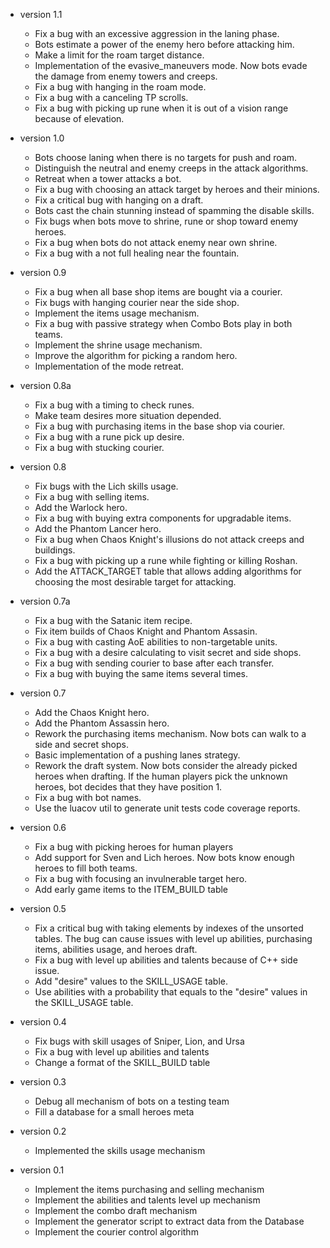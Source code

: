 * version 1.1
  - Fix a bug with an excessive aggression in the laning phase.
  - Bots estimate a power of the enemy hero before attacking him.
  - Make a limit for the roam target distance.
  - Implementation of the evasive_maneuvers mode. Now bots evade the
    damage from enemy towers and creeps.
  - Fix a bug with hanging in the roam mode.
  - Fix a bug with a canceling TP scrolls.
  - Fix a bug with picking up rune when it is out of a vision range
    because of elevation.

* version 1.0
  - Bots choose laning when there is no targets for push and roam.
  - Distinguish the neutral and enemy creeps in the attack algorithms.
  - Retreat when a tower attacks a bot.
  - Fix a bug with choosing an attack target by heroes and their minions.
  - Fix a critical bug with hanging on a draft.
  - Bots cast the chain stunning instead of spamming the disable skills.
  - Fix bugs when bots move to shrine, rune or shop toward enemy heroes.
  - Fix a bug when bots do not attack enemy near own shrine.
  - Fix a bug with a not full healing near the fountain.

* version 0.9
  - Fix a bug when all base shop items are bought via a courier.
  - Fix bugs with hanging courier near the side shop.
  - Implement the items usage mechanism.
  - Fix a bug with passive strategy when Combo Bots play in both teams.
  - Implement the shrine usage mechanism.
  - Improve the algorithm for picking a random hero.
  - Implementation of the mode retreat.

* version 0.8a
  - Fix a bug with a timing to check runes.
  - Make team desires more situation depended.
  - Fix a bug with purchasing items in the base shop via courier.
  - Fix a bug with a rune pick up desire.
  - Fix a bug with stucking courier.

* version 0.8
  - Fix bugs with the Lich skills usage.
  - Fix a bug with selling items.
  - Add the Warlock hero.
  - Fix a bug with buying extra components for upgradable items.
  - Add the Phantom Lancer hero.
  - Fix a bug when Chaos Knight's illusions do not attack creeps
  and buildings.
  - Fix a bug with picking up a rune while fighting or killing Roshan.
  - Add the ATTACK_TARGET table that allows adding algorithms for
  choosing the most desirable target for attacking.

* version 0.7a
  - Fix a bug with the Satanic item recipe.
  - Fix item builds of Chaos Knight and Phantom Assasin.
  - Fix a bug with casting AoE abilities to non-targetable units.
  - Fix a bug with a desire calculating to visit secret and side shops.
  - Fix a bug with sending courier to base after each transfer.
  - Fix a bug with buying the same items several times.

* version 0.7
  - Add the Chaos Knight hero.
  - Add the Phantom Assassin hero.
  - Rework the purchasing items mechanism. Now bots can walk to a side
    and secret shops.
  - Basic implementation of a pushing lanes strategy.
  - Rework the draft system. Now bots consider the already picked
  heroes when drafting. If the human players pick the unknown heroes,
  bot decides that they have position 1.
  - Fix a bug with bot names.
  - Use the luacov util to generate unit tests code coverage reports.

* version 0.6
  - Fix a bug with picking heroes for human players
  - Add support for Sven and Lich heroes. Now bots know enough heroes
  to fill both teams.
  - Fix a bug with focusing an invulnerable target hero.
  - Add early game items to the ITEM_BUILD table

* version 0.5
  - Fix a critical bug with taking elements by indexes of the
  unsorted tables. The bug can cause issues with level up
  abilities, purchasing items, abilities usage, and heroes draft.
  - Fix a bug with level up abilities and talents because of
    C++ side issue.
  - Add "desire" values to the SKILL_USAGE table.
  - Use abilities with a probability that equals to the "desire"
    values in the SKILL_USAGE table.

* version 0.4
  - Fix bugs with skill usages of Sniper, Lion, and Ursa
  - Fix a bug with level up abilities and talents
  - Change a format of the SKILL_BUILD table

* version 0.3
  - Debug all mechanism of bots on a testing team
  - Fill a database for a small heroes meta

* version 0.2
  - Implemented the skills usage mechanism

* version 0.1
  - Implement the items purchasing and selling mechanism
  - Implement the abilities and talents level up mechanism
  - Implement the combo draft mechanism
  - Implement the generator script to extract data from the Database
  - Implement the courier control algorithm
